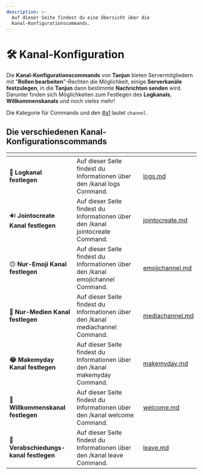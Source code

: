 ```yaml
---
description: >-
  Auf dieser Seite findest du eine Übersicht über die
  Kanal-Konfigurationscommands.
---
```


# 🛠 Kanal-Konfiguration

Die **Kanal-Konfigurationscommands** von **Tanjun** bieten Servermitgliedern mit "**Rollen bearbeiten**"-Rechten die Möglichkeit, einige **Serverkanäle festzulegen**, in die **Tanjun** dann bestimmte **Nachrichten senden** wird. Darunter finden sich Möglichkeiten zum Festlegen des **Logkanals**, **Willkommenskanals** und noch vieles mehr!

Die Kategorie für Commands und den [#a1](../all.md#a1 "mention") lautet `channel`.

## Die verschiedenen Kanal-Konfigurationscommands <a href="#a1" id="a1"></a>

<table data-view="cards"><thead><tr><th></th><th></th><th data-hidden data-card-target data-type="content-ref"></th></tr></thead><tbody><tr><td> <strong>📜 Logkanal festlegen</strong></td><td>Auf dieser Seite findest du Informationen über den /kanal logs Command.</td><td><a href="logs.md">logs.md</a></td></tr><tr><td>🔊 <strong>Jointocreate Kanal festlegen</strong></td><td>Auf dieser Seite findest du Informationen über den /kanal jointocreate Command.</td><td><a href="jointocreate.md">jointocreate.md</a></td></tr><tr><td>🙃 <strong>Nur-Emoji Kanal festlegen</strong></td><td>Auf dieser Seite findest du Informationen über den /kanal emojichannel Command.</td><td><a href="emojichannel.md">emojichannel.md</a></td></tr><tr><td><strong>📸 Nur-Medien Kanal festlegen</strong></td><td>Auf dieser Seite findest du Informationen über den /kanal mediachannel Command.</td><td><a href="mediachannel.md">mediachannel.md</a></td></tr><tr><td><strong>😂 Makemyday Kanal festlegen</strong></td><td>Auf dieser Seite findest du Informationen über den /kanal makemyday Command.</td><td><a href="makemyday.md">makemyday.md</a></td></tr><tr><td><strong>👋 Willkommenskanal festlegen</strong></td><td>Auf dieser Seite findest du Informationen über den /kanal welcome Command.</td><td><a href="welcome.md">welcome.md</a></td></tr><tr><td><strong>🚪 Verabschiedungs-kanal festlegen</strong></td><td>Auf dieser Seite findest du Informationen über den /kanal leave Command.</td><td><a href="leave.md">leave.md</a></td></tr></tbody></table>
